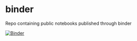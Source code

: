 # binder
Repo containing public notebooks published through binder

[![Binder](https://mybinder.org/badge_logo.svg)](https://mybinder.org/v2/gh/rafaelvanbelle/binder.git/master)
